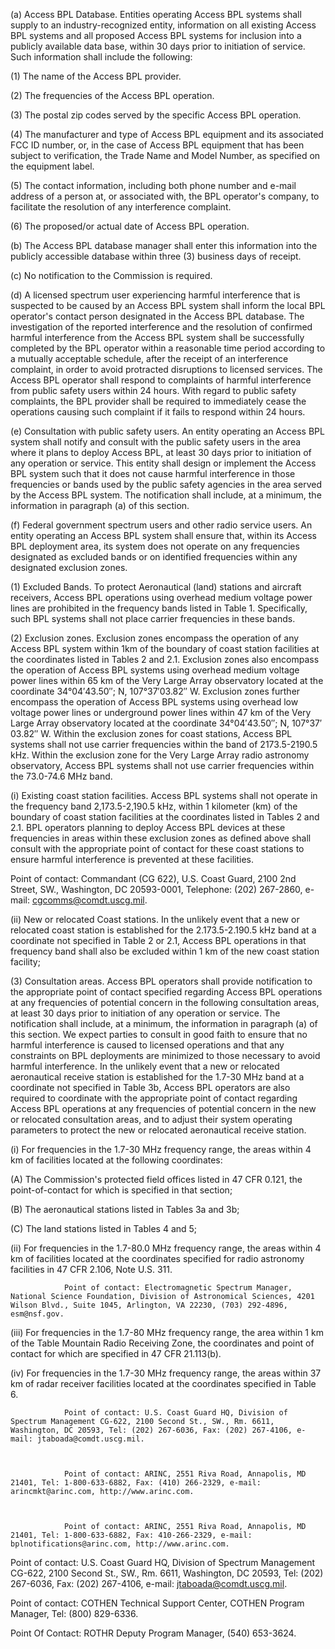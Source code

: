 (a) Access BPL Database. Entities operating Access BPL systems shall supply to an industry-recognized entity, information on all existing Access BPL systems and all proposed Access BPL systems for inclusion into a publicly available data base, within 30 days prior to initiation of service. Such information shall include the following:

(1) The name of the Access BPL provider.

(2) The frequencies of the Access BPL operation.

(3) The postal zip codes served by the specific Access BPL operation.

(4) The manufacturer and type of Access BPL equipment and its associated FCC ID number, or, in the case of Access BPL equipment that has been subject to verification, the Trade Name and Model Number, as specified on the equipment label.

(5) The contact information, including both phone number and e-mail address of a person at, or associated with, the BPL operator's company, to facilitate the resolution of any interference complaint.

(6) The proposed/or actual date of Access BPL operation.

(b) The Access BPL database manager shall enter this information into the publicly accessible database within three (3) business days of receipt.

(c) No notification to the Commission is required.

(d) A licensed spectrum user experiencing harmful interference that is suspected to be caused by an Access BPL system shall inform the local BPL operator's contact person designated in the Access BPL database. The investigation of the reported interference and the resolution of confirmed harmful interference from the Access BPL system shall be successfully completed by the BPL operator within a reasonable time period according to a mutually acceptable schedule, after the receipt of an interference complaint, in order to avoid protracted disruptions to licensed services. The Access BPL operator shall respond to complaints of harmful interference from public safety users within 24 hours. With regard to public safety complaints, the BPL provider shall be required to immediately cease the operations causing such complaint if it fails to respond within 24 hours.

(e) Consultation with public safety users. An entity operating an Access BPL system shall notify and consult with the public safety users in the area where it plans to deploy Access BPL, at least 30 days prior to initiation of any operation or service. This entity shall design or implement the Access BPL system such that it does not cause harmful interference in those frequencies or bands used by the public safety agencies in the area served by the Access BPL system. The notification shall include, at a minimum, the information in paragraph (a) of this section.

(f) Federal government spectrum users and other radio service users. An entity operating an Access BPL system shall ensure that, within its Access BPL deployment area, its system does not operate on any frequencies designated as excluded bands or on identified frequencies within any designated exclusion zones.

(1) Excluded Bands. To protect Aeronautical (land) stations and aircraft receivers, Access BPL operations using overhead medium voltage power lines are prohibited in the frequency bands listed in Table 1. Specifically, such BPL systems shall not place carrier frequencies in these bands.

(2) Exclusion zones. Exclusion zones encompass the operation of any Access BPL system within 1km of the boundary of coast station facilities at the coordinates listed in Tables 2 and 2.1. Exclusion zones also encompass the operation of Access BPL systems using overhead medium voltage power lines within 65 km of the Very Large Array observatory located at the coordinate 34°04′43.50″; N, 107°37′03.82″ W. Exclusion zones further encompass the operation of Access BPL systems using overhead low voltage power lines or underground power lines within 47 km of the Very Large Array observatory located at the coordinate 34°04′43.50″; N, 107°37′ 03.82″ W. Within the exclusion zones for coast stations, Access BPL systems shall not use carrier frequencies within the band of 2173.5-2190.5 kHz. Within the exclusion zone for the Very Large Array radio astronomy observatory, Access BPL systems shall not use carrier frequencies within the 73.0-74.6 MHz band.

(i) Existing coast station facilities. Access BPL systems shall not operate in the frequency band 2,173.5-2,190.5 kHz, within 1 kilometer (km) of the boundary of coast station facilities at the coordinates listed in Tables 2 and 2.1. BPL operators planning to deploy Access BPL devices at these frequencies in areas within these exclusion zones as defined above shall consult with the appropriate point of contact for these coast stations to ensure harmful interference is prevented at these facilities.

Point of contact: Commandant (CG 622), U.S. Coast Guard, 2100 2nd Street, SW., Washington, DC 20593-0001, Telephone: (202) 267-2860, e-mail: cgcomms@comdt.uscg.mil.
              

(ii) New or relocated Coast stations. In the unlikely event that a new or relocated coast station is established for the 2.173.5-2.190.5 kHz band at a coordinate not specified in Table 2 or 2.1, Access BPL operations in that frequency band shall also be excluded within 1 km of the new coast station facility;

(3) Consultation areas. Access BPL operators shall provide notification to the appropriate point of contact specified regarding Access BPL operations at any frequencies of potential concern in the following consultation areas, at least 30 days prior to initiation of any operation or service. The notification shall include, at a minimum, the information in paragraph (a) of this section. We expect parties to consult in good faith to ensure that no harmful interference is caused to licensed operations and that any constraints on BPL deployments are minimized to those necessary to avoid harmful interference. In the unlikely event that a new or relocated aeronautical receive station is established for the 1.7-30 MHz band at a coordinate not specified in Table 3b, Access BPL operators are also required to coordinate with the appropriate point of contact regarding Access BPL operations at any frequencies of potential concern in the new or relocated consultation areas, and to adjust their system operating parameters to protect the new or relocated aeronautical receive station.

(i) For frequencies in the 1.7-30 MHz frequency range, the areas within 4 km of facilities located at the following coordinates:

(A) The Commission's protected field offices listed in 47 CFR 0.121, the point-of-contact for which is specified in that section;

(B) The aeronautical stations listed in Tables 3a and 3b;

(C) The land stations listed in Tables 4 and 5;

(ii) For frequencies in the 1.7-80.0 MHz frequency range, the areas within 4 km of facilities located at the coordinates specified for radio astronomy facilities in 47 CFR 2.106, Note U.S. 311.


                Point of contact: Electromagnetic Spectrum Manager, National Science Foundation, Division of Astronomical Sciences, 4201 Wilson Blvd., Suite 1045, Arlington, VA 22230, (703) 292-4896, esm@nsf.gov.

(iii) For frequencies in the 1.7-80 MHz frequency range, the area within 1 km of the Table Mountain Radio Receiving Zone, the coordinates and point of contact for which are specified in 47 CFR 21.113(b).

(iv) For frequencies in the 1.7-30 MHz frequency range, the areas within 37 km of radar receiver facilities located at the coordinates specified in Table 6.


                Point of contact: U.S. Coast Guard HQ, Division of Spectrum Management CG-622, 2100 Second St., SW., Rm. 6611, Washington, DC 20593, Tel: (202) 267-6036, Fax: (202) 267-4106, e-mail: jtaboada@comdt.uscg.mil.
              


                Point of contact: ARINC, 2551 Riva Road, Annapolis, MD 21401, Tel: 1-800-633-6882, Fax: (410) 266-2329, e-mail: arincmkt@arinc.com, http://www.arinc.com.
              


                Point of contact: ARINC, 2551 Riva Road, Annapolis, MD 21401, Tel: 1-800-633-6882, Fax: 410-266-2329, e-mail: bplnotifications@arinc.com, http://www.arinc.com.

Point of contact: U.S. Coast Guard HQ, Division of Spectrum Management CG-622, 2100 Second St., SW., Rm. 6611, Washington, DC 20593, Tel: (202) 267-6036, Fax: (202) 267-4106, e-mail: jtaboada@comdt.uscg.mil.
              

Point of contact: COTHEN Technical Support Center, COTHEN Program Manager, Tel: (800) 829-6336.

Point Of Contact: ROTHR Deputy Program Manager, (540) 653-3624.

